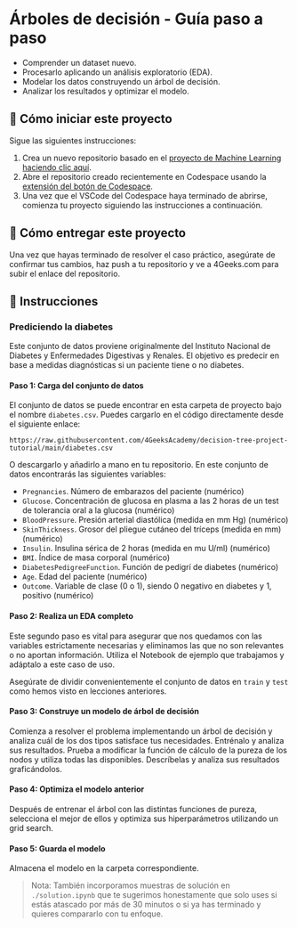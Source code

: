<!-- hide -->
# Árboles de decisión - Guía paso a paso
<!-- endhide -->

- Comprender un dataset nuevo.
- Procesarlo aplicando un análisis exploratorio (EDA).
- Modelar los datos construyendo un árbol de decisión.
- Analizar los resultados y optimizar el modelo.

## 🌱 Cómo iniciar este proyecto

Sigue las siguientes instrucciones:

1. Crea un nuevo repositorio basado en el [proyecto de Machine Learning](https://github.com/4GeeksAcademy/machine-learning-python-template) [haciendo clic aquí](https://github.com/4GeeksAcademy/machine-learning-python-template/generate).
2. Abre el repositorio creado recientemente en Codespace usando la [extensión del botón de Codespace](https://docs.github.com/es/codespaces/developing-in-codespaces/creating-a-codespace-for-a-repository#creating-a-codespace-for-a-repository).
3. Una vez que el VSCode del Codespace haya terminado de abrirse, comienza tu proyecto siguiendo las instrucciones a continuación.

## 🚛 Cómo entregar este proyecto

Una vez que hayas terminado de resolver el caso práctico, asegúrate de confirmar tus cambios, haz push a tu repositorio y ve a 4Geeks.com para subir el enlace del repositorio.

## 📝 Instrucciones

### Prediciendo la diabetes

Este conjunto de datos proviene originalmente del Instituto Nacional de Diabetes y Enfermedades Digestivas y Renales. El objetivo es predecir en base a medidas diagnósticas si un paciente tiene o no diabetes.

#### Paso 1: Carga del conjunto de datos

El conjunto de datos se puede encontrar en esta carpeta de proyecto bajo el nombre `diabetes.csv`. Puedes cargarlo en el código directamente desde el siguiente enlace:

```text
https://raw.githubusercontent.com/4GeeksAcademy/decision-tree-project-tutorial/main/diabetes.csv
```

O descargarlo y añadirlo a mano en tu repositorio. En este conjunto de datos encontrarás las siguientes variables:

- `Pregnancies`. Número de embarazos del paciente (numérico)
- `Glucose`. Concentración de glucosa en plasma a las 2 horas de un test de tolerancia oral a la glucosa (numérico)
- `BloodPressure`. Presión arterial diastólica (medida en mm Hg) (numérico)
- `SkinThickness`. Grosor del pliegue cutáneo del tríceps (medida en mm) (numérico)
- `Insulin`. Insulina sérica de 2 horas (medida en mu U/ml) (numérico)
- `BMI`. Índice de masa corporal (numérico)
- `DiabetesPedigreeFunction`. Función de pedigrí de diabetes (numérico)
- `Age`. Edad del paciente (numérico)
- `Outcome`. Variable de clase (0 o 1), siendo 0 negativo en diabetes y 1, positivo (numérico)

#### Paso 2: Realiza un EDA completo

Este segundo paso es vital para asegurar que nos quedamos con las variables estrictamente necesarias y eliminamos las que no son relevantes o no aportan información. Utiliza el Notebook de ejemplo que trabajamos y adáptalo a este caso de uso.

Asegúrate de dividir convenientemente el conjunto de datos en `train` y `test` como hemos visto en lecciones anteriores.

#### Paso 3: Construye un modelo de árbol de decisión

Comienza a resolver el problema implementando un árbol de decisión y analiza cuál de los dos tipos satisface tus necesidades. Entrénalo y analiza sus resultados. Prueba a modificar la función de cálculo de la pureza de los nodos y utiliza todas las disponibles. Descríbelas y analiza sus resultados graficándolos.

#### Paso 4: Optimiza el modelo anterior

Después de entrenar el árbol con las distintas funciones de pureza, selecciona el mejor de ellos y optimiza sus hiperparámetros utilizando un grid search. 

#### Paso 5: Guarda el modelo

Almacena el modelo en la carpeta correspondiente.

> Nota: También incorporamos muestras de solución en `./solution.ipynb` que te sugerimos honestamente que solo uses si estás atascado por más de 30 minutos o si ya has terminado y quieres compararlo con tu enfoque.
